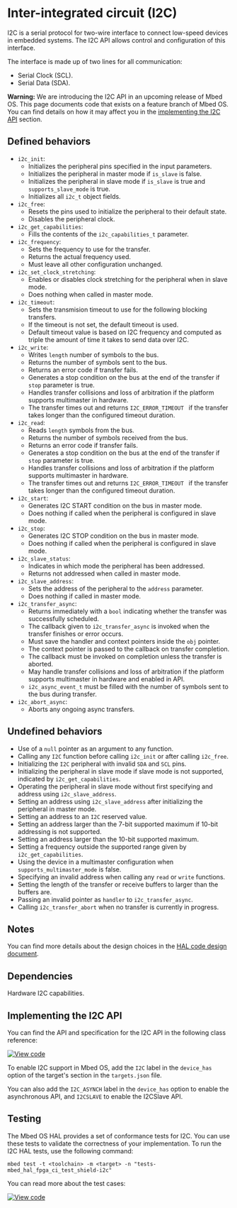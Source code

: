 <h1 id="i2c-port">Inter-integrated circuit (I2C) </h1>

I2C is a serial protocol for two-wire interface to connect low-speed devices in embedded systems. The I2C API allows control and configuration of this interface.

The interface is made up of two lines for all communication:

- Serial Clock (SCL).
- Serial Data (SDA).

<span class="warnings">**Warning:** We are introducing the I2C API in an upcoming release of Mbed OS. This page documents code that exists on a feature branch of Mbed OS. You can find details on how it may affect you in the [implementing the I2C API](#implementing-the-i2c-api) section.

## Defined behaviors

- `i2c_init`:
   - Initializes the peripheral pins specified in the input parameters.
   - Initializes the peripheral in master mode if `is_slave` is false.
   - Initializes the peripheral in slave mode if `is_slave` is true and `supports_slave_mode` is true.
   - Initializes all `i2c_t` object fields.
- `i2c_free`:
   - Resets the pins used to initialize the peripheral to their default state.
   - Disables the peripheral clock.
- `i2c_get_capabilities`:
   - Fills the contents of the `i2c_capabilities_t` parameter.
- `i2c_frequency`:
   - Sets the frequency to use for the transfer.
   - Returns the actual frequency used.
   - Must leave all other configuration unchanged.
- `i2c_set_clock_stretching`:
   - Enables or disables clock stretching for the peripheral when in slave mode.
   - Does nothing when called in master mode.
- `i2c_timeout`:
   - Sets the transmision timeout to use for the following blocking transfers.
   - If the timeout is not set, the default timeout is used.
   - Default timeout value is based on I2C frequency and computed as triple the amount of time it takes to send data over I2C.
- `i2c_write`:
   - Writes `length` number of symbols to the bus.
   - Returns the number of symbols sent to the bus.
   - Returns an error code if transfer fails.
   - Generates a stop condition on the bus at the end of the transfer if `stop` parameter is true.
   - Handles transfer collisions and loss of arbitration if the platform supports multimaster in hardware.
   - The transfer times out and returns `I2C_ERROR_TIMEOUT ` if the transfer takes longer than the configured timeout duration.
- `i2c_read`:
   - Reads `length` symbols from the bus.
   - Returns the number of symbols received from the bus.
   - Returns an error code if transfer fails.
   - Generates a stop condition on the bus at the end of the transfer if `stop` parameter is true.
   - Handles transfer collisions and loss of arbitration if the platform supports multimaster in hardware.
   - The transfer times out and returns `I2C_ERROR_TIMEOUT ` if the transfer takes longer than the configured timeout duration.
- `i2c_start`:
   - Generates I2C START condition on the bus in master mode.
   - Does nothing if called when the peripheral is configured in slave mode.
- `i2c_stop`:
   - Generates I2C STOP condition on the bus in master mode.
   - Does nothing if called when the peripheral is configured in slave mode.
- `i2c_slave_status`:
   - Indicates in which mode the peripheral has been addressed.
   - Returns not addressed when called in master mode.
- `i2c_slave_address`:
   - Sets the address of the peripheral to the `address` parameter.
   - Does nothing if called in master mode.
- `i2c_transfer_async`:
   - Returns immediately with a `bool` indicating whether the transfer was successfully scheduled.
   - The callback given to `i2c_transfer_async` is invoked when the transfer finishes or error occurs.
   - Must save the handler and context pointers inside the `obj` pointer.
   - The context pointer is passed to the callback on transfer completion.
   - The callback must be invoked on completion unless the transfer is aborted.
   - May handle transfer collisions and loss of arbitration if the platform supports multimaster in hardware and enabled in API.
   - `i2c_async_event_t` must be filled with the number of symbols sent to the bus during transfer.
- `i2c_abort_async`:
   - Aborts any ongoing async transfers.

## Undefined behaviors

- Use of a `null` pointer as an argument to any function.
- Calling any `I2C` function before calling `i2c_init` or after calling `i2c_free`.
- Initializing the `I2C` peripheral with invalid `SDA` and `SCL` pins.
- Initializing the peripheral in slave mode if slave mode is not supported, indicated by `i2c_get_capabilities`.
- Operating the peripheral in slave mode without first specifying and address using `i2c_slave_address`.
- Setting an address using `i2c_slave_address` after initializing the peripheral in master mode.
- Setting an address to an `I2C` reserved value.
- Setting an address larger than the 7-bit supported maximum if 10-bit addressing is not supported.
- Setting an address larger than the 10-bit supported maximum.
- Setting a frequency outside the supported range given by `i2c_get_capabilities`.
- Using the device in a multimaster configuration when `supports_multimaster_mode` is false.
- Specifying an invalid address when calling any `read` or `write` functions.
- Setting the length of the transfer or receive buffers to larger than the buffers are.
- Passing an invalid pointer as `handler` to `i2c_transfer_async`.
- Calling `i2c_transfer_abort` when no transfer is currently in progress.

## Notes

You can find more details about the design choices in the [HAL code design document](https://github.com/ARMmbed/mbed-os/blob/feature-i2c/docs/design-documents/hal/0001-i2c-overhaul.md).

## Dependencies

Hardware I2C capabilities.

## Implementing the I2C API

You can find the API and specification for the I2C API in the following class reference:

[![View code](https://www.mbed.com/embed/?type=library)](https://os.mbed.com/docs/mbed-os/v6.15/feature-i2c-doxy/classmbed_1_1_i2_c.html)

To enable I2C support in Mbed OS, add the `I2C` label in the `device_has` option of the target's section in the `targets.json` file.

You can also add the `I2C_ASYNCH` label in the `device_has` option to enable the asynchronous API,
and `I2CSLAVE` to enable the I2CSlave API.

## Testing

The Mbed OS HAL provides a set of conformance tests for I2C. You can use these tests to validate the correctness of your implementation. To run the I2C HAL tests, use the following command:

```
mbed test -t <toolchain> -m <target> -n "tests-mbed_hal_fpga_ci_test_shield-i2c"
```

You can read more about the test cases:

[![View code](https://www.mbed.com/embed/?type=library)](https://os.mbed.com/docs/mbed-os/v6.15/feature-i2c-doxy/group__hal__i2c__tests.html)
